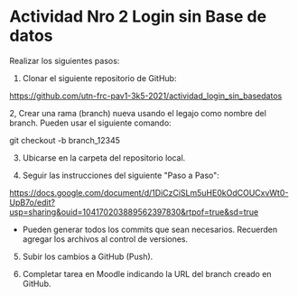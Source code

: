 # Actividad Nro 2  Login sin Base de datos
Realizar los siguientes pasos:

1. Clonar el siguiente repositorio de GitHub:

https://github.com/utn-frc-pav1-3k5-2021/actividad_login_sin_basedatos

2, Crear una rama (branch) nueva usando el legajo como nombre del branch. Pueden usar el siguiente comando: 

git checkout -b branch_12345 

3. Ubicarse en la carpeta del repositorio local. 

4. Seguir las instrucciones del siguiente "Paso a Paso":

https://docs.google.com/document/d/1DiCzCiSLm5uHE0kOdCOUCxvWt0-UpB7o/edit?usp=sharing&ouid=104170203889562397830&rtpof=true&sd=true

* Pueden generar todos los commits que sean necesarios. Recuerden agregar los archivos al control de versiones.

5. Subir los cambios a GitHub (Push).

6. Completar tarea en Moodle indicando la URL del branch creado en GitHub.
